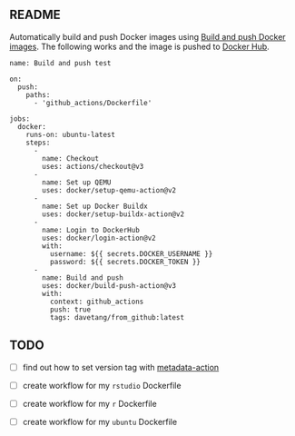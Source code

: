 ## README

Automatically build and push Docker images using [Build and push Docker images](https://github.com/marketplace/actions/build-and-push-docker-images). The following works and the image is pushed to [Docker Hub](https://hub.docker.com/repository/docker/davetang/from_github).

```
name: Build and push test

on:
  push:
    paths:
      - 'github_actions/Dockerfile'

jobs:
  docker:
    runs-on: ubuntu-latest
    steps:
      -
        name: Checkout
        uses: actions/checkout@v3
      -
        name: Set up QEMU
        uses: docker/setup-qemu-action@v2
      -
        name: Set up Docker Buildx
        uses: docker/setup-buildx-action@v2
      -
        name: Login to DockerHub
        uses: docker/login-action@v2
        with:
          username: ${{ secrets.DOCKER_USERNAME }}
          password: ${{ secrets.DOCKER_TOKEN }}
      -
        name: Build and push
        uses: docker/build-push-action@v3
        with:
          context: github_actions
          push: true
          tags: davetang/from_github:latest
```

## TODO

- [ ] find out how to set version tag with [metadata-action](https://github.com/docker/metadata-action)
- [ ] create workflow for my `rstudio` Dockerfile
- [ ] create workflow for my `r` Dockerfile
- [ ] create workflow for my `ubuntu` Dockerfile


